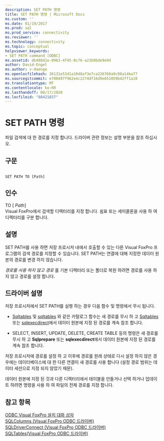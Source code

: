 ```yaml
---
description: SET PATH 명령
title: SET PATH 명령 | Microsoft Docs
ms.custom: ''
ms.date: 01/19/2017
ms.prod: sql
ms.prod_service: connectivity
ms.reviewer: ''
ms.technology: connectivity
ms.topic: conceptual
helpviewer_keywords:
- SET PATH command [ODBC]
ms.assetid: db488d1e-0963-4f45-8c76-a23b9bde9e9d
author: David-Engel
ms.author: v-daenge
ms.openlocfilehash: 36131e53d1a10d8af3e7ca226768a9c08a14ba77
ms.sourcegitcommit: e700497f962e4c2274df16d9e651059b42ff1a10
ms.translationtype: MT
ms.contentlocale: ko-KR
ms.lasthandoff: 08/17/2020
ms.locfileid: "88421837"
---
```

# <a name="set-path-command"></a>SET PATH 명령
파일 검색에 대 한 경로를 지정 합니다. 드라이버 관련 정보는 설명 부분을 참조 하십시오.  
  
## <a name="syntax"></a>구문  
  
```  
  
SET PATH TO [Path]  
```  
  
## <a name="arguments"></a>인수  
 TO [ *Path*]  
 Visual FoxPro에서 검색할 디렉터리를 지정 합니다. 쉼표 또는 세미콜론을 사용 하 여 디렉터리를 구분 합니다.  
  
## <a name="remarks"></a>설명  
 SET PATH를 사용 하면 저장 프로시저 내에서 호출할 수 있는 다른 Visual FoxPro 프로그램의 검색 경로를 지정할 수 있습니다. SET PATH는 연결에 대해 지정한 데이터 원본의 경로를 변경 하지 않습니다.  
  
 *경로를 사용 하지 않고 경로* 를 기본 디렉터리 또는 폴더로 복원 하려면 경로를 사용 하지 않고 경로를 설정 합니다.  
  
## <a name="driver-remarks"></a>드라이버 설명  
 저장 프로시저에서 SET PATH를 실행 하는 경우 다음 함수 및 명령에서 무시 됩니다.  
  
-   [Sqltables](../../odbc/microsoft/sqltables-visual-foxpro-odbc-driver.md) 및 [sqltables](../../odbc/microsoft/sqlcolumns-visual-foxpro-odbc-driver.md) 와 같은 카탈로그 함수는 새 경로를 무시 하 고 [Sqltables](../../odbc/microsoft/sqlprepare-visual-foxpro-odbc-driver.md) 또는 [sqlexecdirect](../../odbc/microsoft/sqlexecdirect-visual-foxpro-odbc-driver.md)에서 데이터 원본에 지정 된 경로를 계속 참조 합니다.  
  
-   SELECT, INSERT, UPDATE, DELETE, CREATE TABLE 등의 명령은 새 경로를 무시 하 고 **Sqlprepare** 또는 **sqlexecdirect**에서 데이터 원본에 지정 된 경로를 계속 참조 합니다.  
  
 저장 프로시저에 경로를 설정 하 고 이후에 경로를 원래 상태로 다시 설정 하지 않은 경우에는 데이터베이스에 대 한 다른 연결이 새 경로를 사용 합니다 (설정 경로 범위는 데이터 세션으로 지정 되지 않았기 때문).  
  
 데이터 원본에 지정 된 것과 다른 디렉터리에서 테이블을 만들거나 선택 하거나 업데이트 하려면 명령을 사용 하 여 파일의 전체 경로를 지정 합니다.  
  
## <a name="see-also"></a>참고 항목  
 [ODBC Visual FoxPro 설치 대화 상자](../../odbc/microsoft/odbc-visual-foxpro-setup-dialog-box.md)   
 [SQLColumns (Visual FoxPro ODBC 드라이버)](../../odbc/microsoft/sqlcolumns-visual-foxpro-odbc-driver.md)   
 [SQLDriverConnect (Visual FoxPro ODBC 드라이버)](../../odbc/microsoft/sqldriverconnect-visual-foxpro-odbc-driver.md)   
 [SQLTables(Visual FoxPro ODBC 드라이버)](../../odbc/microsoft/sqltables-visual-foxpro-odbc-driver.md)
